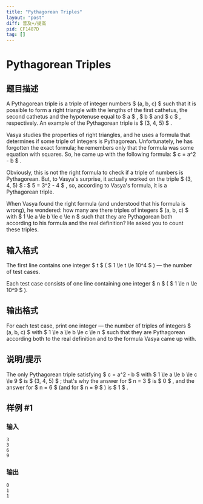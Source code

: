 ```yaml
---
title: "Pythagorean Triples"
layout: "post"
diff: 普及+/提高
pid: CF1487D
tag: []
---
```


# Pythagorean Triples

## 题目描述

A Pythagorean triple is a triple of integer numbers $ (a, b, c) $ such that it is possible to form a right triangle with the lengths of the first cathetus, the second cathetus and the hypotenuse equal to $ a $ , $ b $ and $ c $ , respectively. An example of the Pythagorean triple is $ (3, 4, 5) $ .

Vasya studies the properties of right triangles, and he uses a formula that determines if some triple of integers is Pythagorean. Unfortunately, he has forgotten the exact formula; he remembers only that the formula was some equation with squares. So, he came up with the following formula: $ c = a^2 - b $ .

Obviously, this is not the right formula to check if a triple of numbers is Pythagorean. But, to Vasya's surprise, it actually worked on the triple $ (3, 4, 5) $ : $ 5 = 3^2 - 4 $ , so, according to Vasya's formula, it is a Pythagorean triple.

When Vasya found the right formula (and understood that his formula is wrong), he wondered: how many are there triples of integers $ (a, b, c) $ with $ 1 \le a \le b \le c \le n $ such that they are Pythagorean both according to his formula and the real definition? He asked you to count these triples.

## 输入格式

The first line contains one integer $ t $ ( $ 1 \le t \le 10^4 $ ) — the number of test cases.

Each test case consists of one line containing one integer $ n $ ( $ 1 \le n \le 10^9 $ ).

## 输出格式

For each test case, print one integer — the number of triples of integers $ (a, b, c) $ with $ 1 \le a \le b \le c \le n $ such that they are Pythagorean according both to the real definition and to the formula Vasya came up with.

## 说明/提示

The only Pythagorean triple satisfying $ c = a^2 - b $ with $ 1 \le a \le b \le c \le 9 $ is $ (3, 4, 5) $ ; that's why the answer for $ n = 3 $ is $ 0 $ , and the answer for $ n = 6 $ (and for $ n = 9 $ ) is $ 1 $ .

## 样例 #1

### 输入

```
3
3
6
9
```

### 输出

```
0
1
1
```

